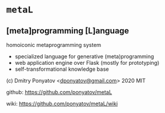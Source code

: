 #  `metaL`
## [meta]programming [L]anguage

homoiconic metaprogramming system
* specialized language for generative (meta)programming
* web application engine over Flask (mostly for prototyping)
* self-transformational knowledge base

(c) Dmitry Ponyatov <<dponyatov@gmail.com>> 2020 MIT

github: https://github.com/ponyatov/metaL

wiki: https://github.com/ponyatov/metaL/wiki
